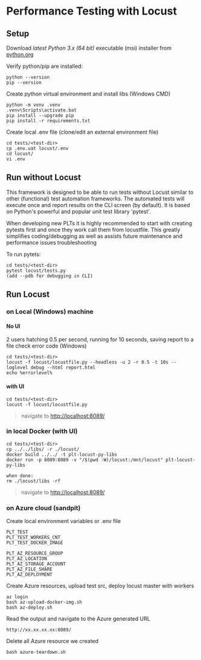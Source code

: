 # Performance Testing with Locust

## Setup

Download _latest Python 3.x (64 bit)_ executable (msi) installer from
[python.org](https://www.python.org/downloads/release)

Verify python/pip are installed:

    python --version
    pip --version

Create python virtual environment and install libs (Windows CMD)

    python -m venv .venv
    .venv\Scripts\activate.bat
    pip install --upgrade pip
    pip install -r requirements.txt

Create local .env file (clone/edit an external environment file)

    cd tests/<test-dir>
    cp .env.uat locust/.env
    cd locust/
    vi .env

## Run without Locust

This framework is designed to be able to run tests without Locust similar to other (functional) test automation frameworks.
The automated tests will execute once and report results on the CLI screen (by default).
It is based on Python's powerful and popular unit test library 'pytest'.

When developing new PLTs it is highly recommended to start with creating pytests first and once they work call them from locustfile.
This greatly simplifies coding/debugging as well as assists future maintenance and performance issues troubleshooting

To run pytets:

    cd tests/<test-dir>
    pytest locust/tests.py
    (add --pdb for debugging in CLI)

## Run Locust

### on Local (Windows) machine

#### No UI

2 users hatching 0.5 per second, running for 10 seconds, saving report to a file
check error code (Windows)

    cd tests/<test-dir>
    locust -f locust/locustfile.py --headless -u 2 -r 0.5 -t 10s --loglevel debug --html report.html
    echo %errorlevel%

#### with UI

    cd tests/<test-dir>
    locust -f locust/locustfile.py

> navigate to <http://localhost:8089/>

### in local Docker (with UI)

    cd tests/<test-dir>
    cp ../../libs/ -r ./locust/
    docker build ../../ -t plt-locust-py-libs
    docker run -p 8089:8089 -v "/$(pwd -W)/locust:/mnt/locust" plt-locust-py-libs

    when done:
    rm ./locust/libs -rf

> navigate to <http://localhost:8089/>

### on Azure cloud (sandpit)

Create local environment variables or .env file

    PLT_TEST
    PLT_TEST_WORKERS_CNT
    PLT_TEST_DOCKER_IMAGE

    PLT_AZ_RESOURCE_GROUP
    PLT_AZ_LOCATION
    PLT_AZ_STORAGE_ACCOUNT
    PLT_AZ_FILE_SHARE
    PLT_AZ_DEPLOYMENT

Create Azure resources, upload test src, deploy locust master with workers

    az login
    bash az-upload-docker-img.sh
    bash az-deploy.sh

Read the output and navigate to the Azure generated URL

    http://xx.xx.xx.xx:8089/

Delete all Azure resource we created

    bash azure-teardown.sh
